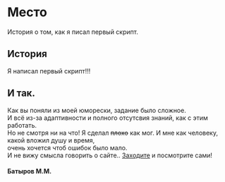 # Место  
История о том, как я писал первый скрипт.

## История
Я написал первый скрипт!!!

## И так.
Как вы поняли из моей юморески, задание было сложное.  
И всё из-за адаптивности и полного отсутсвия знаний, как с этим работать.  
Но не смотря ни на что! Я сделал ~~плохо~~ как мог. И мне как человеку, какой вложил душу и время,  
очень хочется чтоб ошибок было мало.  
И не вижу смысла говорить о сайте.. [Заходите](https://batyrovmm.github.io/russian-travel/) и посмотрите сами!


#### Батыров М.М.